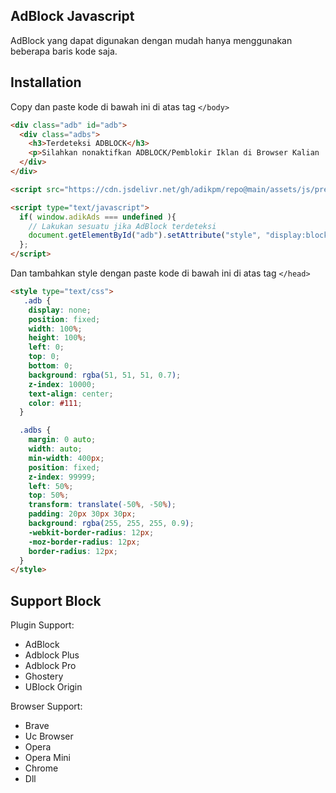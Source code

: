 ## AdBlock Javascript
AdBlock yang dapat digunakan dengan mudah hanya menggunakan beberapa baris kode saja.

## Installation
Copy dan paste kode di bawah ini di atas tag `</body>`
```html
<div class="adb" id="adb">                  
  <div class="adbs">                      
    <h3>Terdeteksi ADBLOCK</h3>                      
    <p>Silahkan nonaktifkan ADBLOCK/Pemblokir Iklan di Browser Kalian :)</p>                  
  </div>              
</div>

<script src="https://cdn.jsdelivr.net/gh/adikpm/repo@main/assets/js/prebid.js"></script>

<script type="text/javascript">      
  if( window.adikAds === undefined ){
    // Lakukan sesuatu jika AdBlock terdeteksi
    document.getElementById("adb").setAttribute("style", "display:block");
  };
</script>
```

Dan tambahkan style dengan paste kode di bawah ini di atas tag `</head>`
```html
<style type="text/css">
   .adb {
    display: none;
    position: fixed;
    width: 100%;
    height: 100%;
    left: 0;
    top: 0;                  
    bottom: 0;                  
    background: rgba(51, 51, 51, 0.7);
    z-index: 10000;                  
    text-align: center;                  
    color: #111;              
  }                

  .adbs {                  
    margin: 0 auto;                  
    width: auto;                  
    min-width: 400px;                  
    position: fixed;                  
    z-index: 99999;                  
    left: 50%;                  
    top: 50%;                  
    transform: translate(-50%, -50%);                  
    padding: 20px 30px 30px;                  
    background: rgba(255, 255, 255, 0.9);                  
    -webkit-border-radius: 12px;                  
    -moz-border-radius: 12px;                  
    border-radius: 12px;              
  } 
</style>
```

## Support Block
Plugin Support:
- AdBlock
- Adblock Plus
- Adblock Pro
- Ghostery
- UBlock Origin

Browser Support:
- Brave
- Uc Browser
- Opera
- Opera Mini
- Chrome
- Dll